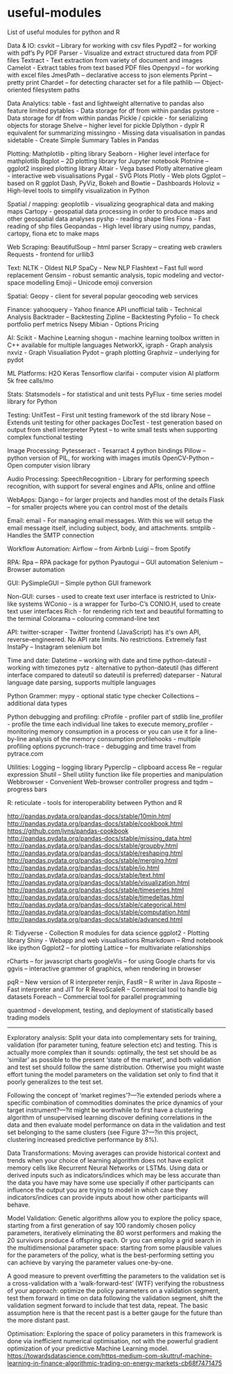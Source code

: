 # useful-modules
List of useful modules for python and R

Data & IO:
csvkit – Library for working with csv files
Pypdf2 – for working with pdf’s
Py PDF Parser - Visualize and extract structured data from PDF files
Textract - Text extraction from variety of document and images
Camelot - Extract tables from text based PDF files
Openpyxl – for working with excel files
JmesPath – declarative access to json elements
Pprint – pretty print
Chardet – for detecting character set for a file
pathlib — Object-oriented filesystem paths

Data Analytics:
table - fast and lightweight alternative to pandas also feature limited
pytables - Data storage for df from within pandas
pystore - Data storage for df from within pandas
Pickle / cpickle - for serializing objects for storage
  Shelve – higher level for pickle
Dplython - dyplr R equivalent for summarizing
missingno - Missing data visualisation in pandas
sidetable - Create Simple Summary Tables in Pandas

Plotting:
Mathplotlib - plting library
   Seaborn - Higher level interface for mathplotlib
Bqplot – 2D plotting library for Jupyter notebook
Plotnine – ggplot2 inspired plotting library
Altair - Vega based Plotly alternative
gleam - interactive web visualisations
Pygal - SVG Plots
Plotly - Web plots
Ggplot –based on R ggplot
Dash, PyViz, Bokeh and Bowtie – Dashboards
Holoviz = High-level tools to simplify visualization in Python

Spatial / mapping:
geoplotlib - visualizing geographical data and making maps
Cartopy -  geospatial data processing in order to produce maps and other geospatial data analyses
pyshp - reading shape files
Fiona - Fast reading of shp files
Geopandas - High level library using numpy, pandas, cartopy, fiona etc to make maps

Web Scraping:
BeautifulSoup – html parser
Scrapy – creating web crawlers
Requests - frontend for urllib3

Text:
NLTK - Oldest NLP
SpaCy - New NLP
Flashtext – Fast full word replacement
Gensim - robust semantic analysis, topic modeling and vector-space modelling
Emoji – Unicode emoji conversion

Spatial:
Geopy - client for several popular geocoding web services

Finance:
yahooquery - Yahoo finance API unofficial
talib - Technical Analysis
Backtrader – Backtesting
Zipline – Backtesting
Pyfolio – To check portfolio perf metrics
Nsepy
Mibian - Options Pricing

AI:
Scikit - Machine Learning
shogun - machine learning toolbox written in C++ available for multiple languages
NetworkX, igraph - Graph analysis
nxviz - Graph Visualiation
Pydot – graph plotting
  Graphviz – underlying for pydot

ML Platforms:
H2O
Keras
  Tensorflow
clarifai - computer vision AI platform 5k free calls/mo

Stats:
Statsmodels – for statistical and unit tests
PyFlux - time series model library for Python

Testing:
UnitTest – First unit testing framework of the std library
Nose – Extends unit testing for other packages
DocTest - test generation based on output from shell interpreter
Pytest – to write small tests when supporting complex functional testing

Image Processing:
Pytesseract - Tesarract 4 python bindings
Pillow – python version of PIL, for working with images
imutils
OpenCV-Python – Open computer vision library

Audio Processing:
SpeechRecognition - Library for performing speech recognition, with support for several engines and APIs, online and offline

WebApps:
Django – for larger projects and handles most of the details
Flask – for smaller projects where you can control most of the details

Email:
email - For managing email messages. With this we will setup the email message itself, including subject, body, and attachments.
smtplib - Handles the SMTP connection

Workflow Automation:
Airflow – from Airbnb
Luigi – from Spotify

RPA:
Rpa – RPA package for python
Pyautogui – GUI automation
Selenium – Browser automation

GUI:
PySimpleGUI – Simple python GUI framework

Non-GUI:
curses - used to create text user interface is restricted to Unix-like systems
WConio - is a wrapper for Turbo-C’s CONIO.H, used to create text user interfaces
Rich - for rendering rich text and beautiful formatting to the terminal
Colorama – colouring command-line text

API:
twitter-scraper - Twitter frontend (JavaScript) has it's own API, reverse–engineered. No API rate limits. No restrictions. Extremely fast
InstaPy – Instagram selenium bot

Time and date:
Datetime – working with date and time
python-dateutil - working with timezones
pytz - alternative to python-dateutil (has different interface compared to dateutil so dateutil is preferred)
dateparser - Natural language date parsing, supports multiple languages

Python Grammer:
mypy - optional static type checker
Collections – additional data types

Python debugging and profiling:
cProfile - profiler part of stdlib
line_profiler - profile the time each individual line takes to execute
memory_profiler - monitoring memory consumption in a process or you can use it for a line-by-line analysis of the memory consumption
profilehooks - multiple profiling options
pycrunch-trace - debugging and time travel from pytrace.com

Utilities:
Logging – logging library
Pyperclip – clipboard access
Re – regular expression
Shutil – Shell utility function like file properties and manipulation
Webbrowser - Convenient Web-browser controller
progress and tqdm – progress bars

R:
reticulate - tools for interoperability between Python and R

http://pandas.pydata.org/pandas-docs/stable/10min.html
http://pandas.pydata.org/pandas-docs/stable/cookbook.html
https://github.com/jvns/pandas-cookbook
http://pandas.pydata.org/pandas-docs/stable/missing_data.html
http://pandas.pydata.org/pandas-docs/stable/groupby.html
http://pandas.pydata.org/pandas-docs/stable/reshaping.html
http://pandas.pydata.org/pandas-docs/stable/merging.html
http://pandas.pydata.org/pandas-docs/stable/io.html
http://pandas.pydata.org/pandas-docs/stable/text.html
http://pandas.pydata.org/pandas-docs/stable/visualization.html
http://pandas.pydata.org/pandas-docs/stable/timeseries.html
http://pandas.pydata.org/pandas-docs/stable/timedeltas.html
http://pandas.pydata.org/pandas-docs/stable/categorical.html
http://pandas.pydata.org/pandas-docs/stable/computation.html
http://pandas.pydata.org/pandas-docs/stable/advanced.html

R:
Tidyverse - Collection R modules for data science
ggplot2 - Plotting library
Shiny - Webapp and web visualisations
Rmarkdown – Rmd notebook like ipython
Ggplot2 – for plotting
Lattice – for multivariate relationships

rCharts – for javascript charts
googleVis – for using Google charts for vis
ggvis – interactive grammer of graphics, when rendering in browser

pqR – New version of R interpreter
renjin, FastR – R writer in Java
Riposte – Fast interpreter and JIT for R
RevoScaleR – Commercial tool to handle big datasets
Foreach – Commercial tool for parallel programming

quantmod - development, testing, and deployment of statistically based trading models

---------------------
Exploratory analysis:
Split your data into complementary sets for training, validation (for parameter tuning, feature selection etc) and testing. This is actually more complex than it sounds: optimally, the test set should be as ‘similar’ as possible to the present ‘state of the market’, and both validation and test set should follow the same distribution. Otherwise you might waste effort tuning the model parameters on the validation set only to find that it poorly generalizes to the test set.

Following the concept of ‘market regimes’?—?ie extended periods where a specific combination of commodities dominates the price dynamics of your target instrument?—?it might be worthwhile to first have a clustering algorithm of unsupervised learning discover defining correlations in the data and then evaluate model performance on data in the validation and test set belonging to the same clusters (see Figure 3?—?in this project, clustering increased predictive performance by 8%).

Data Transformations:
Moving averages can provide historical context and trends when your choice of learning algorithm does not have explicit memory cells like Recurrent Neural Networks or LSTMs.
Using data or derived inputs such as indicators/indices which may be less accurate than the data you have may have some use specially if other participants can influence the output you are trying to model in which case they indicators/indices can provide inputs about how other participants will behave.

Model Validation:
Genetic algorithms allow you to explore the policy space, starting from a first generation of say 100 randomly chosen policy parameters, iteratively eliminating the 80 worst performers and making the 20 survivors produce 4 offspring each. Or you can employ a grid search in the multidimensional parameter space: starting from some plausible values for the parameters of the policy, what is the best-performing setting you can achieve by varying the parameter values one-by-one.

A good measure to prevent overfitting the parameters to the validation set is a cross-validation with a ‘walk-forward-test’ (WTF) verifying the robustness of your approach: optimize the policy parameters on a validation segment, test them forward in time on data following the validation segment, shift the validation segment forward to include that test data, repeat. The basic assumption here is that the recent past is a better gauge for the future than the more distant past.

Optimisation:
Exploring the space of policy parameters in this framework is done via inefficient numerical optimisation, not with the powerful gradient optimization of your predictive Machine Learning model.
https://towardsdatascience.com/https-medium-com-skuttruf-machine-learning-in-finance-algorithmic-trading-on-energy-markets-cb68f7471475
